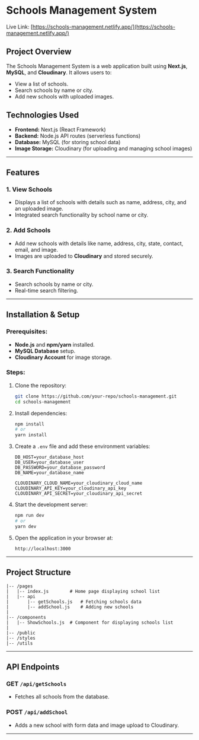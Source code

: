 # Schools Management System

Live Link: [https://schools-management.netlify.app/](https://schools-management.netlify.app/)

## Project Overview
The Schools Management System is a web application built using **Next.js**, **MySQL**, and **Cloudinary**. It allows users to:
- View a list of schools.
- Search schools by name or city.
- Add new schools with uploaded images.

## Technologies Used
- **Frontend:** Next.js (React Framework)
- **Backend:** Node.js API routes (serverless functions)
- **Database:** MySQL (for storing school data)
- **Image Storage:** Cloudinary (for uploading and managing school images)

---

## Features
### 1. View Schools
- Displays a list of schools with details such as name, address, city, and an uploaded image.
- Integrated search functionality by school name or city.

### 2. Add Schools
- Add new schools with details like name, address, city, state, contact, email, and image.
- Images are uploaded to **Cloudinary** and stored securely.

### 3. Search Functionality
- Search schools by name or city.
- Real-time search filtering.

---

## Installation & Setup
### Prerequisites:
- **Node.js** and **npm/yarn** installed.
- **MySQL Database** setup.
- **Cloudinary Account** for image storage.

### Steps:
1. Clone the repository:
   ```bash
   git clone https://github.com/your-repo/schools-management.git
   cd schools-management
   ```

2. Install dependencies:
   ```bash
   npm install
   # or
   yarn install
   ```

3. Create a `.env` file and add these environment variables:
   ```env
   DB_HOST=your_database_host
   DB_USER=your_database_user
   DB_PASSWORD=your_database_password
   DB_NAME=your_database_name

   CLOUDINARY_CLOUD_NAME=your_cloudinary_cloud_name
   CLOUDINARY_API_KEY=your_cloudinary_api_key
   CLOUDINARY_API_SECRET=your_cloudinary_api_secret
   ```

4. Start the development server:
   ```bash
   npm run dev
   # or
   yarn dev
   ```

5. Open the application in your browser at:
   ```
   http://localhost:3000
   ```

---

## Project Structure
```
|-- /pages
|   |-- index.js        # Home page displaying school list
|   |-- api
|       |-- getSchools.js   # Fetching schools data
|       |-- addSchool.js    # Adding new schools
|
|-- /components
|   |-- ShowSchools.js  # Component for displaying schools list
|
|-- /public
|-- /styles
|-- /utils
```

---

## API Endpoints
### GET `/api/getSchools`
- Fetches all schools from the database.

### POST `/api/addSchool`
- Adds a new school with form data and image upload to Cloudinary.

---

